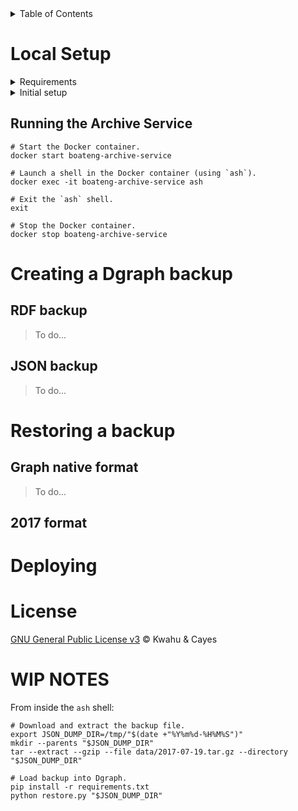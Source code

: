 <details>
    <summary>Table of Contents</summary>

- [Local Setup](#local-setup)
    - [Running the Archive Service](#running-the-archive-service)
- [Creating a Dgraph backup](#creating-a-dgraph-backup)
    - [RDF backup](#rdf-backup)
    - [JSON backup](#json-backup)
- [Restoring a backup](#restoring-a-backup)
    - [Graph native format](#graph-native-format)
    - [2017 format](#2017-format)
- [Deploying](#deploying)
- [License](#license)

</details>

# Local Setup

<details>
    <summary>Requirements</summary>

- [Docker](https://www.docker.com)

</details>

<details>
    <summary>Initial setup</summary>

```shell
# Clone the repository.
git clone git@github.com:kwcay/boateng-archive-service.git
cd boateng-archive-service

# Build Docker image.
docker build --tag doraboateng/archive-service --target dev .

# Create Docker container.
docker create \
    --interactive \
    --mount type=bind,src=$(pwd)/data,dst=/tmp/data \
    --mount type=bind,src=$(pwd)/src,dst=/boateng-archive-service \
    --name boateng-archive-service \
    --tty \
    --workdir /boateng-archive-service \
    doraboateng/archive-service
```
</details>

## Running the Archive Service

```shell
# Start the Docker container.
docker start boateng-archive-service

# Launch a shell in the Docker container (using `ash`).
docker exec -it boateng-archive-service ash

# Exit the `ash` shell.
exit

# Stop the Docker container.
docker stop boateng-archive-service
```

# Creating a Dgraph backup

## RDF backup

>To do...

## JSON backup

>To do...

# Restoring a backup

## Graph native format

>To do...

## 2017 format

# Deploying

# License

[GNU General Public License v3](https://github.com/kwcay/boateng-graph-service/blob/stable/LICENSE) © Kwahu & Cayes

# WIP NOTES

From inside the `ash` shell:

```shell
# Download and extract the backup file.
export JSON_DUMP_DIR=/tmp/"$(date +"%Y%m%d-%H%M%S")"
mkdir --parents "$JSON_DUMP_DIR"
tar --extract --gzip --file data/2017-07-19.tar.gz --directory "$JSON_DUMP_DIR"

# Load backup into Dgraph.
pip install -r requirements.txt
python restore.py "$JSON_DUMP_DIR"
```

